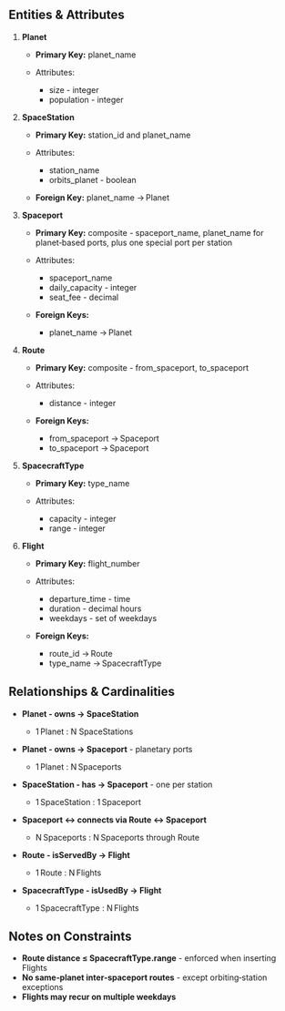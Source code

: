 ## Entities & Attributes

1. **Planet**

   * **Primary Key:** planet_name
   * Attributes:

     * size - integer
     * population - integer

2. **SpaceStation**

   * **Primary Key:** station_id and planet_name
   * Attributes:

     * station_name
     * orbits_planet - boolean
   * **Foreign Key:** planet_name -> Planet

3. **Spaceport**

   * **Primary Key:** composite - spaceport_name, planet_name for planet‑based ports, plus one special port per station
   * Attributes:

     * spaceport_name
     * daily_capacity - integer
     * seat_fee - decimal
   * **Foreign Keys:**

     * planet_name -> Planet

4. **Route**

   * **Primary Key:** composite - from_spaceport, to_spaceport
   * Attributes:

     * distance - integer
   * **Foreign Keys:**

     * from_spaceport -> Spaceport
     * to_spaceport -> Spaceport

5. **SpacecraftType**

   * **Primary Key:** type_name
   * Attributes:

     * capacity - integer
     * range - integer

6. **Flight**

   * **Primary Key:** flight_number
   * Attributes:

     * departure_time - time
     * duration - decimal hours
     * weekdays - set of weekdays
   * **Foreign Keys:**

     * route_id -> Route
     * type_name -> SpacecraftType



## Relationships & Cardinalities

* **Planet - owns -> SpaceStation**

  * 1 Planet : N SpaceStations
* **Planet - owns -> Spaceport** - planetary ports

  * 1 Planet : N Spaceports
* **SpaceStation - has -> Spaceport** - one per station

  * 1 SpaceStation : 1 Spaceport
* **Spaceport <-> connects via Route <-> Spaceport**

  * N Spaceports : N Spaceports through Route
* **Route - isServedBy -> Flight**

  * 1 Route : N Flights
* **SpacecraftType - isUsedBy -> Flight**

  * 1 SpacecraftType : N Flights



## Notes on Constraints

* **Route distance $\leq$ SpacecraftType.range** - enforced when inserting Flights
* **No same‑planet inter‑spaceport routes** - except orbiting‑station exceptions
* **Flights may recur on multiple weekdays**
